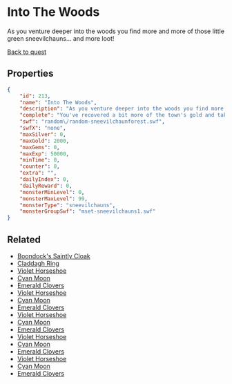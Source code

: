 # Into The Woods

As you venture deeper into the woods you find more and more of those little green sneevilchauns... and more loot!

[Back to quest](../quests.md)

## Properties

```json
{
    "id": 213,
    "name": "Into The Woods",
    "description": "As you venture deeper into the woods you find more and more of those little green sneevilchauns... and more loot!",
    "complete": "You've recovered a bit more of the town's gold and taken out a few more of those thieving sneevilchauns.",
    "swf": "random\/random-sneevilchaunforest.swf",
    "swfX": "none",
    "maxSilver": 0,
    "maxGold": 2000,
    "maxGems": 0,
    "maxExp": 50000,
    "minTime": 0,
    "counter": 0,
    "extra": "",
    "dailyIndex": 0,
    "dailyReward": 0,
    "monsterMinLevel": 0,
    "monsterMaxLevel": 99,
    "monsterType": "sneevilchauns",
    "monsterGroupSwf": "mset-sneevilchauns1.swf"
}
```

## Related

- [Boondock's Saintly Cloak](../items/1508-boondock-s-saintly-cloak.md)
- [Claddagh Ring](../items/1509-claddagh-ring.md)
- [Violet Horseshoe](../items/1513-violet-horseshoe.md)
- [Cyan Moon](../items/1514-cyan-moon.md)
- [Emerald Clovers](../items/1515-emerald-clovers.md)
- [Violet Horseshoe](../items/1516-violet-horseshoe.md)
- [Cyan Moon](../items/1517-cyan-moon.md)
- [Emerald Clovers](../items/1518-emerald-clovers.md)
- [Violet Horseshoe](../items/5190-violet-horseshoe.md)
- [Cyan Moon](../items/5191-cyan-moon.md)
- [Emerald Clovers](../items/5192-emerald-clovers.md)
- [Violet Horseshoe](../items/5193-violet-horseshoe.md)
- [Cyan Moon](../items/5194-cyan-moon.md)
- [Emerald Clovers](../items/5195-emerald-clovers.md)
- [Violet Horseshoe](../items/5196-violet-horseshoe.md)
- [Cyan Moon](../items/5197-cyan-moon.md)
- [Emerald Clovers](../items/5198-emerald-clovers.md)


